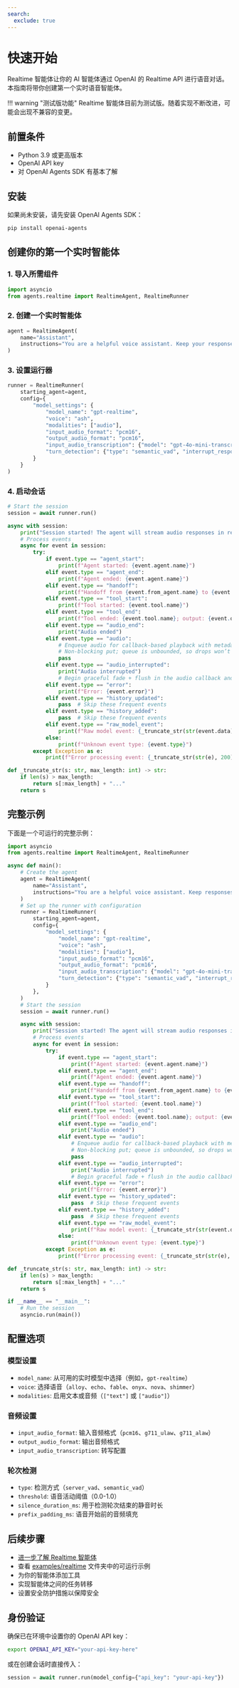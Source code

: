 ```yaml
---
search:
  exclude: true
---
```

# 快速开始

Realtime 智能体让你的 AI 智能体通过 OpenAI 的 Realtime API 进行语音对话。本指南将带你创建第一个实时语音智能体。

!!! warning "测试版功能"
Realtime 智能体目前为测试版。随着实现不断改进，可能会出现不兼容的变更。

## 前置条件

- Python 3.9 或更高版本
- OpenAI API key
- 对 OpenAI Agents SDK 有基本了解

## 安装

如果尚未安装，请先安装 OpenAI Agents SDK：

```bash
pip install openai-agents
```

## 创建你的第一个实时智能体

### 1. 导入所需组件

```python
import asyncio
from agents.realtime import RealtimeAgent, RealtimeRunner
```

### 2. 创建一个实时智能体

```python
agent = RealtimeAgent(
    name="Assistant",
    instructions="You are a helpful voice assistant. Keep your responses conversational and friendly.",
)
```

### 3. 设置运行器

```python
runner = RealtimeRunner(
    starting_agent=agent,
    config={
        "model_settings": {
            "model_name": "gpt-realtime",
            "voice": "ash",
            "modalities": ["audio"],
            "input_audio_format": "pcm16",
            "output_audio_format": "pcm16",
            "input_audio_transcription": {"model": "gpt-4o-mini-transcribe"},
            "turn_detection": {"type": "semantic_vad", "interrupt_response": True},
        }
    }
)
```

### 4. 启动会话

```python
# Start the session
session = await runner.run()

async with session:
    print("Session started! The agent will stream audio responses in real-time.")
    # Process events
    async for event in session:
        try:
            if event.type == "agent_start":
                print(f"Agent started: {event.agent.name}")
            elif event.type == "agent_end":
                print(f"Agent ended: {event.agent.name}")
            elif event.type == "handoff":
                print(f"Handoff from {event.from_agent.name} to {event.to_agent.name}")
            elif event.type == "tool_start":
                print(f"Tool started: {event.tool.name}")
            elif event.type == "tool_end":
                print(f"Tool ended: {event.tool.name}; output: {event.output}")
            elif event.type == "audio_end":
                print("Audio ended")
            elif event.type == "audio":
                # Enqueue audio for callback-based playback with metadata
                # Non-blocking put; queue is unbounded, so drops won’t occur.
                pass
            elif event.type == "audio_interrupted":
                print("Audio interrupted")
                # Begin graceful fade + flush in the audio callback and rebuild jitter buffer.
            elif event.type == "error":
                print(f"Error: {event.error}")
            elif event.type == "history_updated":
                pass  # Skip these frequent events
            elif event.type == "history_added":
                pass  # Skip these frequent events
            elif event.type == "raw_model_event":
                print(f"Raw model event: {_truncate_str(str(event.data), 200)}")
            else:
                print(f"Unknown event type: {event.type}")
        except Exception as e:
            print(f"Error processing event: {_truncate_str(str(e), 200)}")

def _truncate_str(s: str, max_length: int) -> str:
    if len(s) > max_length:
        return s[:max_length] + "..."
    return s
```

## 完整示例

下面是一个可运行的完整示例：

```python
import asyncio
from agents.realtime import RealtimeAgent, RealtimeRunner

async def main():
    # Create the agent
    agent = RealtimeAgent(
        name="Assistant",
        instructions="You are a helpful voice assistant. Keep responses brief and conversational.",
    )
    # Set up the runner with configuration
    runner = RealtimeRunner(
        starting_agent=agent,
        config={
            "model_settings": {
                "model_name": "gpt-realtime",
                "voice": "ash",
                "modalities": ["audio"],
                "input_audio_format": "pcm16",
                "output_audio_format": "pcm16",
                "input_audio_transcription": {"model": "gpt-4o-mini-transcribe"},
                "turn_detection": {"type": "semantic_vad", "interrupt_response": True},
            }
        },
    )
    # Start the session
    session = await runner.run()

    async with session:
        print("Session started! The agent will stream audio responses in real-time.")
        # Process events
        async for event in session:
            try:
                if event.type == "agent_start":
                    print(f"Agent started: {event.agent.name}")
                elif event.type == "agent_end":
                    print(f"Agent ended: {event.agent.name}")
                elif event.type == "handoff":
                    print(f"Handoff from {event.from_agent.name} to {event.to_agent.name}")
                elif event.type == "tool_start":
                    print(f"Tool started: {event.tool.name}")
                elif event.type == "tool_end":
                    print(f"Tool ended: {event.tool.name}; output: {event.output}")
                elif event.type == "audio_end":
                    print("Audio ended")
                elif event.type == "audio":
                    # Enqueue audio for callback-based playback with metadata
                    # Non-blocking put; queue is unbounded, so drops won’t occur.
                    pass
                elif event.type == "audio_interrupted":
                    print("Audio interrupted")
                    # Begin graceful fade + flush in the audio callback and rebuild jitter buffer.
                elif event.type == "error":
                    print(f"Error: {event.error}")
                elif event.type == "history_updated":
                    pass  # Skip these frequent events
                elif event.type == "history_added":
                    pass  # Skip these frequent events
                elif event.type == "raw_model_event":
                    print(f"Raw model event: {_truncate_str(str(event.data), 200)}")
                else:
                    print(f"Unknown event type: {event.type}")
            except Exception as e:
                print(f"Error processing event: {_truncate_str(str(e), 200)}")

def _truncate_str(s: str, max_length: int) -> str:
    if len(s) > max_length:
        return s[:max_length] + "..."
    return s

if __name__ == "__main__":
    # Run the session
    asyncio.run(main())
```

## 配置选项

### 模型设置

- `model_name`: 从可用的实时模型中选择（例如，`gpt-realtime`）
- `voice`: 选择语音（`alloy`、`echo`、`fable`、`onyx`、`nova`、`shimmer`）
- `modalities`: 启用文本或音频（`["text"]` 或 `["audio"]`）

### 音频设置

- `input_audio_format`: 输入音频格式（`pcm16`、`g711_ulaw`、`g711_alaw`）
- `output_audio_format`: 输出音频格式
- `input_audio_transcription`: 转写配置

### 轮次检测

- `type`: 检测方式（`server_vad`、`semantic_vad`）
- `threshold`: 语音活动阈值（0.0-1.0）
- `silence_duration_ms`: 用于检测轮次结束的静音时长
- `prefix_padding_ms`: 语音开始前的音频填充

## 后续步骤

- [进一步了解 Realtime 智能体](guide.md)
- 查看 [examples/realtime](https://github.com/openai/openai-agents-python/tree/main/examples/realtime) 文件夹中的可运行示例
- 为你的智能体添加工具
- 实现智能体之间的任务转移
- 设置安全防护措施以保障安全

## 身份验证

确保已在环境中设置你的 OpenAI API key：

```bash
export OPENAI_API_KEY="your-api-key-here"
```

或在创建会话时直接传入：

```python
session = await runner.run(model_config={"api_key": "your-api-key"})
```